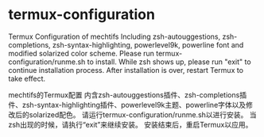 # termux-configuration
Termux Configuration of mechtifs
Including zsh-autouggestions, zsh-completions, zsh-syntax-highlighting, powerlevel9k, powerline font and modified solarized color scheme.
Please run termux-configuration/runme.sh to install.
While zsh shows up, please run "exit" to continue installation process.
After installation is over, restart Termux to take effect.

mechtifs的Termux配置
内含zsh-autouggestions插件、zsh-completions插件、zsh-syntax-highlighting插件、powerlevel9k主题、powerline字体以及修改后的solarized配色。
请运行termux-configuration/runme.sh以进行安装。
当zsh出现的时候，请执行“exit”来继续安装。
安装结束后，重启Termux以应用。
